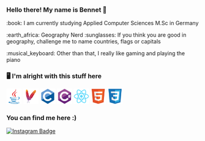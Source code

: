### Hello there! My name is Bennet :wave:

  <div>
    <p> :book: I am currently studying Applied Computer Sciences M.Sc in Germany</p>
    <p> :earth_africa: Geography Nerd :sunglasses: If you think you are good in geography, challenge me to name countries, flags or capitals </p>
    <p> :musical_keyboard: Other than that, I really like gaming and playing the piano </p>
  </div>

### :desktop_computer: I'm alright with this stuff here 
<div style="display: flex">
  <div>
    <img src="https://github.com/devicons/devicon/blob/master/icons/java/java-original.svg" height=40 alt="Java" title="Java"/>
    <img src="https://github.com/devicons/devicon/blob/master/icons/maven/maven-original.svg" height=40 alt="Maven" title="Maven"/>
    <img src="https://github.com/devicons/devicon/blob/master/icons/c/c-original.svg" height=40 alt="C" title="C"/>
    <img src="https://github.com/devicons/devicon/blob/master/icons/csharp/csharp-original.svg" height=40 alt="C#" title="C#"/>
    <img src="https://github.com/devicons/devicon/blob/master/icons/react/react-original.svg" height=40 alt="React" title="React"/>
    <img src="https://github.com/devicons/devicon/blob/master/icons/html5/html5-original.svg" height=40 alt="HTML5" title="HTML"/>
    <img src="https://github.com/devicons/devicon/blob/master/icons/css3/css3-original.svg" height=40 alt="CSS3" title="CSS"/>
  </div>

</div>

### You can find me here :)
<a href="https://instagram.com/sumbxnnet">
    <img src="https://img.shields.io/badge/Instagram-E4405F?style=for-the-badge&logo=instagram&logoColor=white" alt="Instagram Badge"/>
  </a>
